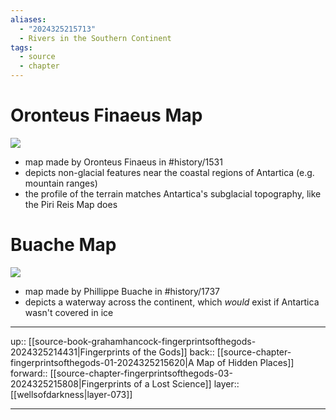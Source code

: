 ```yaml
---
aliases:
  - "2024325215713"
  - Rivers in the Southern Continent
tags:
  - source
  - chapter
---
```


# Oronteus Finaeus Map

![](https://preview.redd.it/6nr5qh47gge51.jpg?auto=webp&s=4e0b3425a4ac1d8c72d45e94b6ba7f2992f566ec)

- map made by Oronteus Finaeus in #history/1531
- depicts non-glacial features near the coastal regions of Antartica (e.g. mountain ranges)
- the profile of the terrain matches Antartica's subglacial topography, like the Piri Reis Map does

# Buache Map

![](https://www.ancient-origins.net/sites/default/files/styles/article_image/public/field/image/Does-Buache-Map-Show-Antarctica-without-ice.jpg?itok=iPv8o_D_)

- map made by Phillippe Buache in #history/1737 
- depicts a waterway across the continent, which *would* exist if Antartica wasn't covered in ice 

***

up:: [[source-book-grahamhancock-fingerprintsofthegods-2024325214431|Fingerprints of the Gods]]
back:: [[source-chapter-fingerprintsofthegods-01-2024325215620|A Map of Hidden Places]]
forward:: [[source-chapter-fingerprintsofthegods-03-2024325215808|Fingerprints of a Lost Science]]
layer:: [[wellsofdarkness|layer-073]]

***
